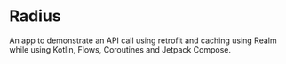 # Radius

An app to demonstrate an API call using retrofit and caching using Realm while using Kotlin, Flows, Coroutines and Jetpack Compose.

